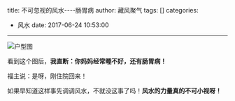 title: 不可忽视的风水----肠胃病
author: 藏风聚气
tags: []
categories:
  - 风水
date: 2017-06-24 10:53:00
---


![户型图](http://fs-image.pull.net.cn/17-6-24/30748339.jpg!800)


看到这个图后，**我直断：你妈妈经常睡不好，还有肠胃病！**

福主说：是呀，刚住院回来！

如果早知道这样事先调调风水，不就没这事了吗！**风水的力量真的不可小视呀！**